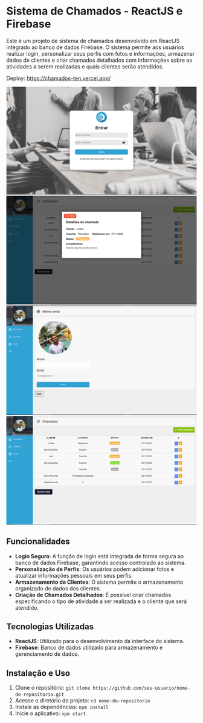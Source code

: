 # Sistema de Chamados - ReactJS e Firebase

Este é um projeto de sistema de chamados desenvolvido em ReactJS integrado ao banco de dados Firebase. O sistema permite aos usuários realizar login, personalizar seus perfis com fotos e informações, armazenar dados de clientes e criar chamados detalhados com informações sobre as atividades a serem realizadas e quais clientes serão atendidos.

Deploy: https://chamados-ten.vercel.app/

<div>
<img width={200}  src= 'https://github.com/jotta2021/_chamados/blob/master/Captura%20de%20tela%202023-11-27%20221512.png?raw=true'/>
<img width={200}  src= 'https://github.com/jotta2021/_chamados/blob/master/Captura%20de%20tela%202023-11-27%20221628.png'/>
  <img width={200}  src= 'https://github.com/jotta2021/_chamados/blob/master/Captura%20de%20tela%202023-11-27%20221555.png'/>
  <img width={200}  src= 'https://github.com/jotta2021/_chamados/blob/master/tt.png?raw=true'/>
</div>

## Funcionalidades

- **Login Seguro**: A função de login está integrada de forma segura ao banco de dados Firebase, garantindo acesso controlado ao sistema.
- **Personalização de Perfis**: Os usuários podem adicionar fotos e atualizar informações pessoais em seus perfis.
- **Armazenamento de Clientes**: O sistema permite o armazenamento organizado de dados dos clientes.
- **Criação de Chamados Detalhados**: É possível criar chamados especificando o tipo de atividade a ser realizada e o cliente que será atendido.

## Tecnologias Utilizadas

- **ReactJS**: Utilizado para o desenvolvimento da interface do sistema.
- **Firebase**: Banco de dados utilizado para armazenamento e gerenciamento de dados.

## Instalação e Uso

1. Clone o repositório: `git clone https://github.com/seu-usuario/nome-do-repositorio.git`
2. Acesse o diretório do projeto: `cd nome-do-repositorio`
3. Instale as dependências: `npm install`
4. Inicie o aplicativo: `npm start`




